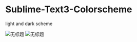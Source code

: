 # Sublime-Text3-Colorscheme
light and dark scheme

![无标题](https://tva3.sinaimg.cn/thumbnail/69c5e7acgy1gd6tzpx80ej20l10hbmy3.jpg)
![无标题](https://tva3.sinaimg.cn/thumbnail/69c5e7acgy1gd6u3sokx5j20z50j775k.jpg)

